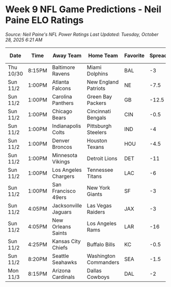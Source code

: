 # Week 9 NFL Game Predictions - Neil Paine ELO Ratings

*Source: Neil Paine's NFL Power Ratings*
*Last Updated: Tuesday, October 28, 2025 6:21 AM*

| Date | Time | Away Team | Home Team | Favorite | Spread | Win Prob |
|------|------|-----------|-----------|----------|--------|-----------|
| Thu 10/30 | 8:15PM | Baltimore Ravens | Miami Dolphins | BAL | -3 | 60% |
| Sun 11/2 | 1:00PM | Atlanta Falcons | New England Patriots | NE | -7.5 | 75% |
| Sun 11/2 | 1:00PM | Carolina Panthers | Green Bay Packers | GB | -12.5 | 85% |
| Sun 11/2 | 1:00PM | Chicago Bears | Cincinnati Bengals | CIN | -0.5 | 52% |
| Sun 11/2 | 1:00PM | Indianapolis Colts | Pittsburgh Steelers | IND | -4 | 64% |
| Sun 11/2 | 1:00PM | Denver Broncos | Houston Texans | HOU | -4.5 | 65% |
| Sun 11/2 | 1:00PM | Minnesota Vikings | Detroit Lions | DET | -11 | 83% |
| Sun 11/2 | 1:00PM | Los Angeles Chargers | Tennessee Titans | LAC | -6 | 70% |
| Sun 11/2 | 1:00PM | San Francisco 49ers | New York Giants | SF | -3 | 61% |
| Sun 11/2 | 4:05PM | Jacksonville Jaguars | Las Vegas Raiders | JAX | -3 | 61% |
| Sun 11/2 | 4:05PM | New Orleans Saints | Los Angeles Rams | LAR | -16 | 91% |
| Sun 11/2 | 4:25PM | Kansas City Chiefs | Buffalo Bills | KC | -0.5 | 51% |
| Sun 11/2 | 8:20PM | Seattle Seahawks | Washington Commanders | SEA | -1.5 | 56% |
| Mon 11/3 | 8:15PM | Arizona Cardinals | Dallas Cowboys | DAL | -2 | 57% |
